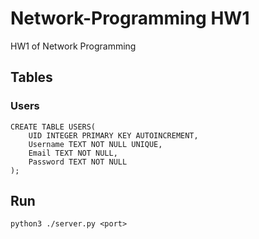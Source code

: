 # Network-Programming HW1
HW1 of Network Programming



## Tables
### Users
```sqlite
CREATE TABLE USERS(
    UID INTEGER PRIMARY KEY AUTOINCREMENT,
    Username TEXT NOT NULL UNIQUE,
    Email TEXT NOT NULL,
    Password TEXT NOT NULL
);
```

## Run
```shell script
python3 ./server.py <port>
```